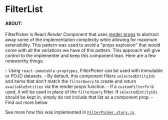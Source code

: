 # FilterList  
  
#### ABOUT:  
FilterPicker is React _Render Component_ that uses [render props](https://reactjs.org/docs/render-props.html) to abstract 
away some of the implementation complexity while allowing for maximum extensibility. This pattern was used to avoid a 
"props explosion" that would come with all the variations we have of this pattern. This approach will give control to 
the implementer and keep this component lean. Here are a few noteworthy things:

*-* Using `react-immutable-proptypes`, FilterPicker can be used with Immutable or POJO datasets.
*-* By default, this component filters `selectedEntityIds` and items that don't match the `filterQuery` to create and return `availableEntities` via the render props function.
*-* If a `customFilterFn` is used, it will be used in place of the `filterQuery` filter. If `selectedEntityIds` should be kept in, simply do not include that list as a component prop.
*-* Find out more below
  
See more how this was implemented in [`FilterPicker.story.js`](https://github.com/optimizely/oui/blob/devel/src/components/FilterPicker/FilterPicker.story.js).